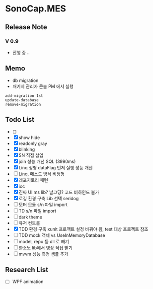 # SonoCap.MES

## Release Note
### V 0.9
- 진행 중 ..

## Memo
- db migration
- 패키지 관리자 콘솔 PM 에서 실행
```
add-migration 1st
update-database
remove-migration
```

## Todo List
- [ ] 
- [X] show hide
- [X] readonly gray
- [X] blinking
- [X] SN 직접 삽입
- [X] join 성능 개선 SQL (3990ms)
- [X] Linq 정형 dataFlag 먼저 실행 성능 개선 
- [ ] Linq, 메소드 방식 비정형
- [X] 레포지토리 패턴
- [X] ioc
- [X] 진짜 UI ms lib? 날코딩? 코드 비하인드 불가
- [X] 로깅 환경 구축 Lib 선택 seridog
- [ ] 모터 모듈 s/n 파일 import
- [ ] TD s/n 파일 import
- [ ] dark theme
- [ ] 유저 컨트롤
- [X] TDD 환경 구축 xunit 프로젝트 설정 바꿔야 됨, test 대상 프로젝트 참조
- [ ] TDD mock 객체 vs UseInMemoryDatabase
- [ ] model, repo 등 dll 로 빼기
- [ ] 한소노 lib에서 영상 직접 받기
- [ ] mvvm 성능 측정 샘플 추가

## Research List
- [ ] WPF animation